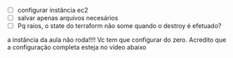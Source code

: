 

- [ ] configurar instância ec2
- [ ] salvar apenas arquivos necesários
- [ ] Pq raios, o state do terraform não some quando o destroy é efetuado?

a instância da aula não roda!!!! Vc tem que configurar do zero.
Acredito que a configuração completa esteja no vídeo abaixo


